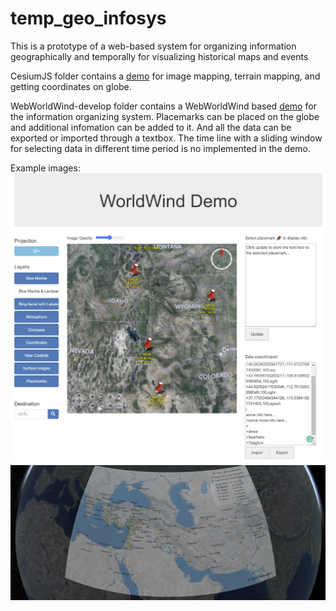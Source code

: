 # temp_geo_infosys

This is a prototype of a web-based system for organizing information geographically and temporally for visualizing historical maps and events
 
 CesiumJS folder contains a [demo](./CesiumJS/web) for image mapping, terrain mapping, and getting coordinates on globe.

 WebWorldWind-develop folder contains a WebWorldWind based [demo](./WebWorldWind-develop/main) for the information organizing system. Placemarks can be placed on the globe and additional infomation can be added to it. And all the data can be exported or imported through a textbox.
 The time line with a sliding window for selecting data in different time period is no implemented in the demo.

Example images:
![img 1](./image1.png)
![img 2](./image2.png)
